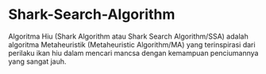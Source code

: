 # Shark-Search-Algorithm
Algoritma Hiu (Shark Algorithm atau Shark Search Algorithm/SSA) adalah algoritma Metaheuristik (Metaheuristic Algorithm/MA) yang terinspirasi dari perilaku ikan hiu dalam mencari mancsa dengan kemampuan penciumannya yang sangat jauh.

